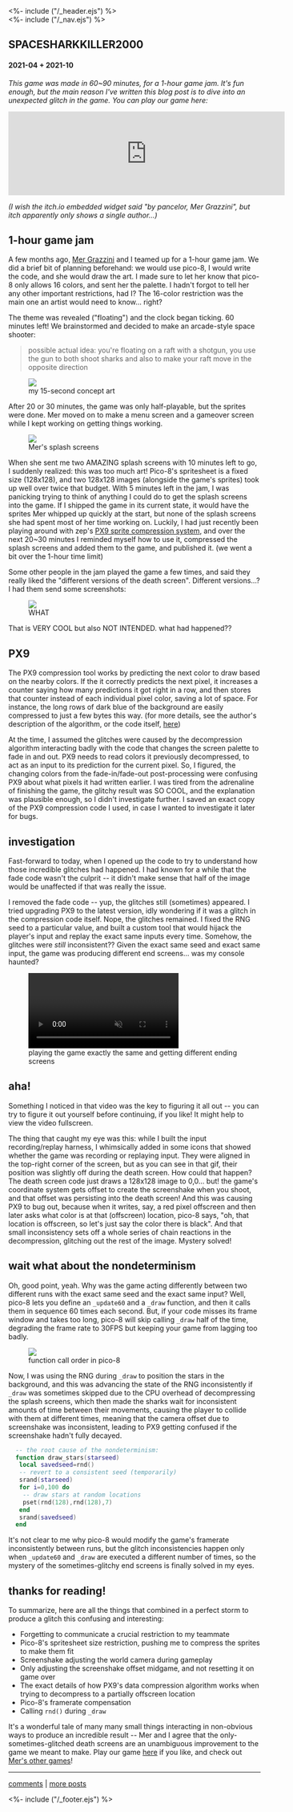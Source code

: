 <!DOCTYPE html>
<html>
<head>
<%- include ("/_header.ejs") %>
</head>
<body>
<div class="wrapper">
<%- include ("/_nav.ejs") %>
<section class="main-content">
<h1 class="post-title">SPACESHARKKILLER2000</h1>
<h4 class="post-meta">2021-04 + 2021-10</h4>

_This game was made in 60\~90 minutes, for a 1-hour game jam. It's fun enough, but the main reason I've written this blog post is to dive into an unexpected glitch in the game. You can play our game here:_

<iframe frameborder="0" src="https://itch.io/embed/997728?bg_color=8ecc74&amp;fg_color=291814&amp;link_color=e0964c&amp;border_color=f2cfb8" width="552" height="167"><a href="https://pancelor.itch.io/space-shark-killer-2000">SPACE SHARK KILLER 2000 by pancelor, Mer Grazzini</a></iframe>

_(I wish the itch.io embedded widget said "by pancelor, Mer Grazzini", but itch apparently only shows a single author...)_

## 1-hour game jam

A few months ago, [Mer Grazzini](https://twitter.com/MerGrazzini) and I teamed up for a 1-hour game jam. We did a brief bit of planning beforehand: we would use pico-8, I would write the code, and she would draw the art. I made sure to let her know that pico-8 only allows 16 colors, and sent her the palette. I hadn't forgot to tell her any other important restrictions, had I? The 16-color restriction was the main one an artist would need to know... right?

The theme was revealed ("floating") and the clock began ticking. 60 minutes left! We brainstormed and decided to make an arcade-style space shooter:

> possible actual idea: you're floating on a raft with a shotgun, you use the gun to both shoot sharks and also to make your raft move in the opposite direction

<figure>
  <img src="/assets/ssk2k/conceptart.png"/>
  <figcaption>my 15-second concept art</figcaption>
</figure>

After 20 or 30 minutes, the game was only half-playable, but the sprites were done. Mer moved on to make a menu screen and a gameover screen while I kept working on getting things working.

<figure>
  <img src="/assets/ssk2k/splashscreens.png"/>
  <figcaption>Mer's splash screens</figcaption>
</figure>

When she sent me two AMAZING splash screens with 10 minutes left to go, I suddenly realized: this was too much art! Pico-8's spritesheet is a fixed size (128x128), and two 128x128 images (alongside the game's sprites) took up well over twice that budget. With 5 minutes left in the jam, I was panicking trying to think of anything I could do to get the splash screens into the game. If I shipped the game in its current state, it would have the sprites Mer whipped up quickly at the start, but none of the splash screens she had spent most of her time working on. Luckily, I had just recently been playing around with zep's [PX9 sprite compression system](https://www.lexaloffle.com/bbs/?tid=34058), and over the next 20\~30 minutes I reminded myself how to use it, compressed the splash screens and added them to the game, and published it. (we went a bit over the 1-hour time limit)

Some other people in the jam played the game a few times, and said they really liked the "different versions of the death screen". Different versions...? I had them send some screenshots:

<figure>
  <img src="/assets/ssk2k/glitches.png"/>
  <figcaption>WHAT</figcaption>
</figure>

That is VERY COOL but also NOT INTENDED. what had happened??

## PX9

The PX9 compression tool works by predicting the next color to draw based on the nearby colors. If the it correctly predicts the next pixel, it increases a counter saying how many predictions it got right in a row, and then stores that counter instead of each individual pixel color, saving a lot of space. For instance, the long rows of dark blue of the background are easily compressed to just a few bytes this way. (for more details, see the author's description of the algorithm, or the code itself, [here](https://www.lexaloffle.com/bbs/?tid=34058))

At the time, I assumed the glitches were caused by the decompression algorithm interacting badly with the code that changes the screen palette to fade in and out. PX9 needs to read colors it previously decompressed, to act as an input to its prediction for the current pixel. So, I figured, the changing colors from the fade-in/fade-out post-processing were confusing PX9 about what pixels it had written earlier. I was tired from the adrenaline of finishing the game, the glitchy result was SO COOL, and the explanation was plausible enough, so I didn't investigate further. I saved an exact copy of the PX9 compression code I used, in case I wanted to investigate it later for bugs.

## investigation

Fast-forward to today, when I opened up the code to try to understand how those incredible glitches had happened. I had known for a while that the fade code wasn't the culprit -- it didn't make sense that half of the image would be unaffected if that was really the issue.

I removed the fade code -- yup, the glitches still (sometimes) appeared. I tried upgrading PX9 to the latest version, idly wondering if it was a glitch in the compression code itself. Nope, the glitches remained. I fixed the RNG seed to a particular value, and built a custom tool that would hijack the player's input and replay the exact same inputs every time. Somehow, the glitches were _still_ inconsistent?? Given the exact same seed and exact same input, the game was producing different end screens... was my console haunted?

<figure>
  <video preload="auto" controls loop autoplay muted src="/assets/ssk2k/inconsistent.mp4"></video>
  <figcaption>playing the game exactly the same and getting different ending screens</figcaption>
</figure>

## aha!

Something I noticed in that video was the key to figuring it all out -- you can try to figure it out yourself before continuing, if you like! It might help to view the video fullscreen.

The thing that caught my eye was this: while I built the input recording/replay harness, I whimsically added in some icons that showed whether the game was recording or replaying input. They were aligned in the top-right corner of the screen, but as you can see in that gif, their position was slightly off during the death screen. How could that happen? The death screen code just draws a 128x128 image to 0,0... but! the game's coordinate system gets offset to create the screenshake when you shoot, and that offset was persisting into the death screen! And this was causing PX9 to bug out, because when it writes, say, a red pixel offscreen and then later asks what color is at that (offscreen) location, pico-8 says, "oh, that location is offscreen, so let's just say the color there is black". And that small inconsistency sets off a whole series of chain reactions in the decompression, glitching out the rest of the image. Mystery solved!

## wait what about the nondeterminism

Oh, good point, yeah. Why was the game acting differently between two different runs with the exact same seed and the exact same input? Well, pico-8 lets you define an `_update60` and a `_draw` function, and then it calls them in sequence 60 times each second. But, if your code misses its frame window and takes too long, pico-8 will skip calling `_draw` half of the time, degrading the frame rate to 30FPS but keeping your game from lagging too badly.

<figure>
  <img src="/assets/ssk2k/updatedraw.png"/>
  <figcaption>function call order in pico-8</figcaption>
</figure>

Now, I was using the RNG during `_draw` to position the stars in the background, and this was advancing the state of the RNG inconsistently if `_draw` was sometimes skipped due to the CPU overhead of decompressing the splash screens, which then made the sharks wait for inconsistent amounts of time between their movements, causing the player to collide with them at different times, meaning that the camera offset due to screenshake was inconsistent, leading to PX9 getting confused if the screenshake hadn't fully decayed.

```lua
  -- the root cause of the nondeterminism:
  function draw_stars(starseed)
   local savedseed=rnd()
   -- revert to a consistent seed (temporarily)
   srand(starseed)
   for i=0,100 do
    -- draw stars at random locations
    pset(rnd(128),rnd(128),7)
   end
   srand(savedseed)
  end
```

It's not clear to me why pico-8 would modify the game's framerate inconsistently between runs, but the glitch inconsistencies happen only when `_update60` and `_draw` are executed a different number of times, so the mystery of the sometimes-glitchy end screens is finally solved in my eyes.

## thanks for reading!

To summarize, here are all the things that combined in a perfect storm to produce a glitch this confusing and interesting:

* Forgetting to communicate a crucial restriction to my teammate
* Pico-8's spritesheet size restriction, pushing me to compress the sprites to make them fit
* Screenshake adjusting the world camera during gameplay
* Only adjusting the screenshake offset midgame, and not resetting it on game over
* The exact details of how PX9's data compression algorithm works when trying to decompress to a partially offscreen location
* Pico-8's framerate compensation
* Calling `rnd()` during `_draw`

It's a wonderful tale of many many small things interacting in non-obvious ways to produce an incredible result -- Mer and I agree that the only-sometimes-glitched death screens are an unambiguous improvement to the game we meant to make. Play our game [here](https://pancelor.itch.io/space-shark-killer-2000) if you like, and check out [Mer's other games](https://mergrazzini.itch.io/)!

<hr>

[comments](https://twitter.com/pancelor/status/1449501390968016898) |
[more posts](/blog)

</section>
<%- include ("/_footer.ejs") %>
</body>
</html>
